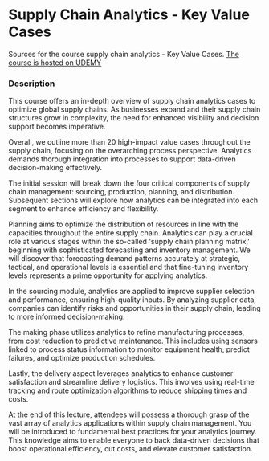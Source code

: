 # Supply Chain Analytics -  Key Value Cases

Sources for the course supply chain analytics - Key Value Cases.
[The course is hosted on UDEMY](https://www.udemy.com/course/draft/5775920/?referralCode=99B7FE2795F72A0DA759)




### Description
This course offers an in-depth overview of supply chain analytics cases to optimize global supply chains. As businesses expand and their supply chain structures grow in complexity, the need for enhanced visibility and decision support becomes imperative. 

Overall, we outline more than 20 high-impact value cases throughout the supply chain, focusing on the overarching process perspective. Analytics demands thorough integration into processes to support data-driven decision-making effectively.

The initial session will break down the four critical components of supply chain management: sourcing, production, planning, and distribution. Subsequent sections will explore how analytics can be integrated into each segment to enhance efficiency and flexibility.

Planning aims to optimize the distribution of resources in line with the capacities throughout the entire supply chain. Analytics can play a crucial role at various stages within the so-called 'supply chain planning matrix,' beginning with sophisticated forecasting and inventory management. We will discover that forecasting demand patterns accurately at strategic, tactical, and operational levels is essential and that fine-tuning inventory levels represents a prime opportunity for applying analytics.

In the sourcing module, analytics are applied to improve supplier selection and performance, ensuring high-quality inputs. By analyzing supplier data, companies can identify risks and opportunities in their supply chain, leading to more informed decision-making.

The making phase utilizes analytics to refine manufacturing processes, from cost reduction to predictive maintenance. This includes using sensors linked to process status information to monitor equipment health, predict failures, and optimize production schedules.

Lastly, the delivery aspect leverages analytics to enhance customer satisfaction and streamline delivery logistics. This involves using real-time tracking and route optimization algorithms to reduce shipping times and costs.

At the end of this lecture, attendees will possess a thorough grasp of the vast array of analytics applications within supply chain management. You will be introduced to fundamental best practices for your analytics journey. This knowledge aims to enable everyone to back data-driven decisions that boost operational efficiency, cut costs, and elevate customer satisfaction.
